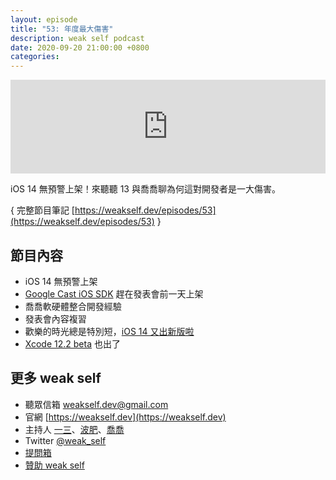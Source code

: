 ```yaml
---
layout: episode
title: "53: 年度最大傷害"
description: weak self podcast
date: 2020-09-20 21:00:00 +0800
categories: 
---
```

<iframe src="https://www.listennotes.com/embedded/e/c58606c6297a45439ad6d21ea59e33a1/" width="100%" style="width: 1px; min-width: 100%;" frameborder="0" scrolling="no" loading="lazy"></iframe>

iOS 14 無預警上架！來聽聽 13 與喬喬聊為何這對開發者是一大傷害。

{ 完整節目筆記 [https://weakself.dev/episodes/53](https://weakself.dev/episodes/53) }

## 節目內容
- iOS 14 無預警上架
- [Google Cast iOS SDK](https://developers.google.com/cast/docs/ios_sender/ios_permissions_changes) 趕在發表會前一天上架
- 喬喬軟硬體整合開發經驗
- 發表會內容複習
- 歡樂的時光總是特別短，[iOS 14 又出新版啦](https://twitter.com/joe_trash_talk/status/1306958887635959809?s=20)
- [Xcode 12.2 beta](https://developer.apple.com/documentation/xcode-release-notes/xcode-12_2-beta-release-notes) 也出了

## 更多 weak self

* 聽眾信箱 [weakself.dev@gmail.com](mailto:weakself.dev@gmail.com)
* 官網 [https://weakself.dev](https://weakself.dev)
* 主持人 [一三](https://twitter.com/ethanhuang13)、[波肥](https://twitter.com/PofatTseng)、[喬喬](https://twitter.com/joe_trash_talk)
* Twitter [@weak_self](https://twitter.com/weak_self)
* [提問箱](https://peing.net/zh-TW/weak_self)
* [贊助 weak self](https://weakself.dev/#donation)
